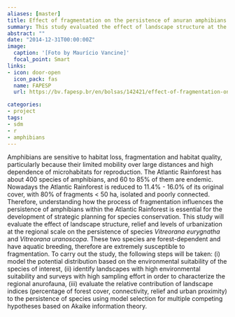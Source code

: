 ```yaml
---
aliases: [master]
title: Effect of fragmentation on the persistence of anuran amphibians within the Atlantic Forest
summary: This study evaluated the effect of landscape structure at the regional scale on the persistence of anuran species
abstract: ""
date: "2014-12-31T00:00:00Z"
image:
  caption: '[Foto by Maurício Vancine]'
  focal_point: Smart
links:
- icon: door-open
  icon_pack: fas
  name: FAPESP
  url: https://bv.fapesp.br/en/bolsas/142421/effect-of-fragmentation-on-the-persistence-of-anuran-amphibians-amphibia-anura-within-the-atlanti/

categories:
- project
tags:
- sdm
- r
- amphibians
---
```



Amphibians are sensitive to habitat loss, fragmentation and habitat quality, particularly because their limited mobility over large distances and high dependence of microhabitats for reproduction. The Atlantic Rainforest has about 400 species of amphibians, and 60 to 85% of them are endemic. Nowadays the Atlantic Rainforest is reduced to 11.4% - 16.0% of its original cover, with 80% of fragments < 50 ha, isolated and poorly connected. Therefore, understanding how the process of fragmentation influences the persistence of amphibians within the Atlantic Rainforest is essential for the development of strategic planning for species conservation. This study will evaluate the effect of landscape structure, relief and levels of urbanization at the regional scale on the persistence of species *Vitreorana eurygnatha* and *Vitreorana uranoscopa*. These two species are forest-dependent and have aquatic breeding, therefore are extremely susceptible to fragmentation. To carry out the study, the following steps will be taken: (i) model the potential distribution based on the environmental suitability of the species of interest, (ii) identify landscapes with high environmental suitability and surveys with high sampling effort in order to characterize the regional anurofauna, (iii) evaluate the relative contribution of landscape indices (percentage of forest cover, connectivity, relief and urban proximity) to the persistence of species using model selection for multiple competing hypotheses based on Akaike information theory. 